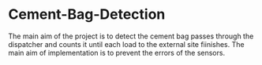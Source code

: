 # Cement-Bag-Detection
The main aim of the project is to detect the cement bag passes through the dispatcher and counts it until each load to the external site fiinishes. The main aim of implementation is to prevent the errors of the sensors.
